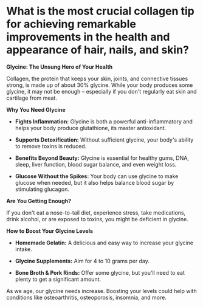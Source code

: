 # What is the most crucial collagen tip for achieving remarkable improvements in the health and appearance of hair, nails, and skin?

**Glycine: The Unsung Hero of Your Health**

Collagen, the protein that keeps your skin, joints, and connective tissues strong, is made up of about 30% glycine. While your body produces some glycine, it may not be enough – especially if you don't regularly eat skin and cartilage from meat.

**Why You Need Glycine**

- **Fights Inflammation:** Glycine is both a powerful anti-inflammatory and helps your body produce glutathione, its master antioxidant.

- **Supports Detoxification:** Without sufficient glycine, your body's ability to remove toxins is reduced.

- **Benefits Beyond Beauty:** Glycine is essential for healthy gums, DNA, sleep, liver function, blood sugar balance, and even weight loss.

- **Glucose Without the Spikes:** Your body can use glycine to make glucose when needed, but it also helps balance blood sugar by stimulating glucagon.

**Are You Getting Enough?**

If you don't eat a nose-to-tail diet, experience stress, take medications, drink alcohol, or are exposed to toxins, you might be deficient in glycine.

**How to Boost Your Glycine Levels**

- **Homemade Gelatin:** A delicious and easy way to increase your glycine intake.

- **Glycine Supplements:** Aim for 4 to 10 grams per day.

- **Bone Broth & Pork Rinds:** Offer some glycine, but you'll need to eat plenty to get a significant amount.

As we age, our glycine needs increase. Boosting your levels could help with conditions like osteoarthritis, osteoporosis, insomnia, and more.